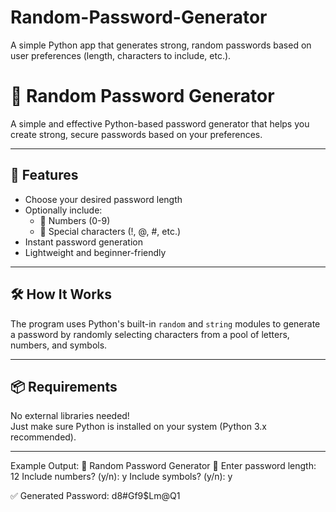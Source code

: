 # Random-Password-Generator
A simple Python app that generates strong, random passwords based on user preferences (length, characters to include, etc.).
# 🔐 Random Password Generator

A simple and effective Python-based password generator that helps you create strong, secure passwords based on your preferences.

---

## 🚀 Features

- Choose your desired password length  
- Optionally include:
  - 🔢 Numbers (0-9)  
  - 🔣 Special characters (!, @, #, etc.)  
- Instant password generation  
- Lightweight and beginner-friendly

---

## 🛠️ How It Works

The program uses Python's built-in `random` and `string` modules to generate a password by randomly selecting characters from a pool of letters, numbers, and symbols.

---

## 📦 Requirements

No external libraries needed!  
Just make sure Python is installed on your system (Python 3.x recommended).

---


Example Output:
🔐 Random Password Generator 🔐
Enter password length: 12
Include numbers? (y/n): y
Include symbols? (y/n): y

✅ Generated Password: d8#Gf9$Lm@Q1

